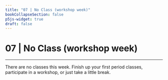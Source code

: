 ```yaml
---
title: "07 | No Class (workshop week)"
bookCollapseSection: false
p5js-widget: true
draft: false
---
```


# 07 | No Class (workshop week)

---

There are no classes this week. Finish up your first period classes, participate in a workshop, or just take a little break.
